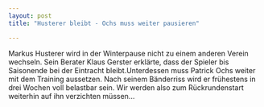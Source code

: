 ```yaml
---
layout: post
title: "Husterer bleibt - Ochs muss weiter pausieren"

---
```


Markus Husterer wird in der Winterpause nicht zu einem anderen Verein wechseln. Sein Berater Klaus Gerster erklärte, dass der Spieler bis Saisonende bei der Eintracht bleibt.Unterdessen muss Patrick Ochs weiter mit dem Training aussetzen. Nach seinem Bänderriss wird er frühestens in drei Wochen voll belastbar sein. Wir werden also zum Rückrundenstart weiterhin auf ihn verzichten müssen...


